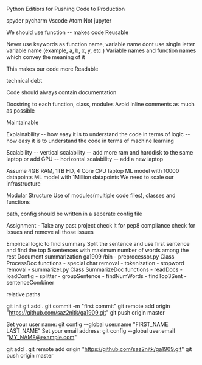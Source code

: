 Python Editiors for Pushing Code to Production

spyder
pycharm
Vscode
Atom
Not jupyter

We should use function
-- makes code Reusable

Never use keywords as function name, variable name
dont use single letter variable name (example, a, b, x, y, etc.)
Variable names and function names which convey the meaning of it

This makes our code more Readable

technical debt

Code should always contain documentation

Docstring to each function, class, modules
Avoid inline comments as much as possible

Maintainable

Explainability
 -- how easy it is to understand the code in terms of logic
 -- how easy it is to understand the code in terms of machine learning
 
Scalability
-- vertical scalability -- add more ram and harddisk to the same laptop or add GPU
-- horizontal scalability -- add a new laptop

Assume 4GB RAM, 1TB HD, 4 Core CPU laptop
ML model with 10000 datapoints
ML model with 1Million datapoints
We need to scale our infrastructure

Modular Structure
Use of modules(multiple code files), classes and functions

path, config should be written in a seperate config file

Assignment - Take any past project check it for pep8 compliance check for issues and remove all those issues

Empirical logic to find summary 
Split the sentence and use first sentence and find the top 5 sentences with maximum number of words among the rest
Document summarization
ga1909
	/bin
    - preprocessor.py
	    Class ProcessDoc
			functions
			- special char removal
			- tokenization
			- stopword removal
	- summarizer.py
        Class SummarizeDoc
			functions
			- readDocs
			- loadConfig
			- splitter
			- groupSentence
			- findNumWords
			- findTop3Sent
			- sentenceCombiner
		
relative paths


git init
git add .
git commit -m "first commit"
git remote add origin "https://github.com/saz2nitk/ga1909.git"
git push origin master

Set your user name:
git config --global user.name "FIRST_NAME LAST_NAME"
Set your email address:
git config --global user.email "MY_NAME@example.com"
	
		
git add .
git remote add origin "https://github.com/saz2nitk/ga1909.git"
git push origin master


